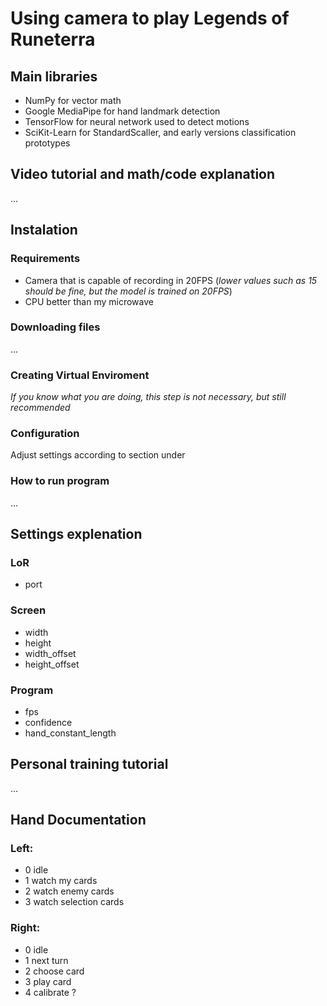 # Using camera to play Legends of Runeterra
## Main libraries
- NumPy for vector math
- Google MediaPipe for hand landmark detection
- TensorFlow for neural network used to detect motions
- SciKit-Learn for StandardScaller, and early versions classification prototypes

## Video tutorial and math/code explanation
...

## Instalation
### Requirements
- Camera that is capable of recording in 20FPS (*lower values such as 15 should be fine, but the model is trained on 20FPS*)
- CPU better than my microwave

### Downloading files
...

### Creating Virtual Enviroment
*If you know what you are doing, this step is not necessary, but still recommended*

### Configuration
Adjust settings according to section under

### How to run program
...


## Settings explenation
### LoR
- port
### Screen
- width
- height
- width_offset
- height_offset
### Program
- fps
- confidence
- hand_constant_length



## Personal training tutorial
...

## Hand Documentation
### Left:
- 0 idle
- 1 watch my cards
- 2 watch enemy cards
- 3 watch selection cards

### Right:
- 0 idle
- 1 next turn
- 2 choose card
- 3 play card
- 4 calibrate ?